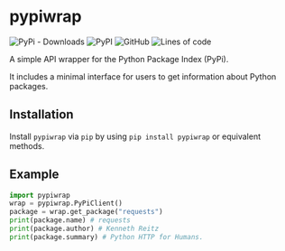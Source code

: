 # pypiwrap

![PyPi - Downloads](https://img.shields.io/pypi/dw/pypiwrap?style=flat-square)
![PyPI](https://img.shields.io/pypi/v/pypiwrap?style=flat-square)
![GitHub](https://img.shields.io/github/license/aescarias/pypiwrap?style=flat-square)
![Lines of code](https://img.shields.io/tokei/lines/github/aescarias/pypiwrap?style=flat-square)

A simple API wrapper for the Python Package Index (PyPi).

It includes a minimal interface for users to get information about Python packages.

## Installation

Install `pypiwrap` via `pip` by using `pip install pypiwrap` or equivalent methods.

## Example

```py
import pypiwrap
wrap = pypiwrap.PyPiClient()
package = wrap.get_package("requests")
print(package.name) # requests
print(package.author) # Kenneth Reitz
print(package.summary) # Python HTTP for Humans.
```
